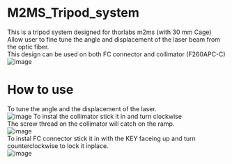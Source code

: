 # M2MS_Tripod_system
This is a tripod system designed for thorlabs m2ms (with 30 mm Cage)  
Allow user to fine tune the angle and displacement of the laser beam from the optic fiber.  
This design can be used on both FC connector and collimator (F260APC-C)
![image](https://user-images.githubusercontent.com/88601999/128822876-c20ad5c0-e51d-4327-8af0-07f149b22308.png)
# How to use
To tune the angle and the displacement of the laser.  
![image](https://user-images.githubusercontent.com/88601999/128829888-21f09f30-20f4-41b1-a72c-52038c8a85e8.png)
To instal the collimator stick it in and turn clockwise  
The screw thread on the collimator will catch on the ramp.  
![image](https://user-images.githubusercontent.com/88601999/128854902-26e18a78-7dd7-4c52-acf9-ae5f414c3ffa.png)  
To instal FC connector stick it in with the KEY faceing up and turn counterclockwise to lock it inplace.  
![image](https://user-images.githubusercontent.com/88601999/128856773-b10e78c0-dd92-47ed-a353-2ee76d58e618.png)
